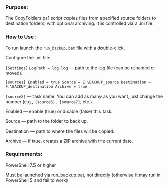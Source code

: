 ### Purpose:

The CopyFolders.ps1 script copies files from specified source folders to destination folders, with optional archiving. It is controlled via a .ini file.

### How to Use:

To run launch the `run_backup.bat` file with a double-click.

Configure the .ini file:

`[Settings]`
`LogPath = log.log`  — path to the log file (can be renamed or moved).

`[source1]
Enabled = true
Source = E:\BACKUP_source
Destination = F:\BACKUP_destination
Archive = true`

`[sourceX]` — task name. You can add as many as you want, just change the number (e.g., `[source6], [source7]`, etc.).

Enabled — enable (true) or disable (false) this task.

Source — path to the folder to back up.

Destination — path to where the files will be copied.

Archive — if true, creates a ZIP archive with the current date.

### Requirements:

PowerShell 7.5 or higher

Must be launched via run_backup.bat, not directly (otherwise it may run in PowerShell 5 and fail to work)
